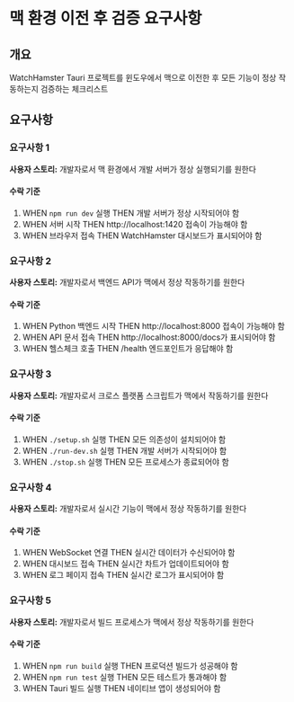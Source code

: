 # 맥 환경 이전 후 검증 요구사항

## 개요

WatchHamster Tauri 프로젝트를 윈도우에서 맥으로 이전한 후 모든 기능이 정상 작동하는지 검증하는 체크리스트

## 요구사항

### 요구사항 1

**사용자 스토리:** 개발자로서 맥 환경에서 개발 서버가 정상 실행되기를 원한다

#### 수락 기준
1. WHEN `npm run dev` 실행 THEN 개발 서버가 정상 시작되어야 함
2. WHEN 서버 시작 THEN http://localhost:1420 접속이 가능해야 함
3. WHEN 브라우저 접속 THEN WatchHamster 대시보드가 표시되어야 함

### 요구사항 2

**사용자 스토리:** 개발자로서 백엔드 API가 맥에서 정상 작동하기를 원한다

#### 수락 기준
1. WHEN Python 백엔드 시작 THEN http://localhost:8000 접속이 가능해야 함
2. WHEN API 문서 접속 THEN http://localhost:8000/docs가 표시되어야 함
3. WHEN 헬스체크 호출 THEN /health 엔드포인트가 응답해야 함

### 요구사항 3

**사용자 스토리:** 개발자로서 크로스 플랫폼 스크립트가 맥에서 작동하기를 원한다

#### 수락 기준
1. WHEN `./setup.sh` 실행 THEN 모든 의존성이 설치되어야 함
2. WHEN `./run-dev.sh` 실행 THEN 개발 서버가 시작되어야 함
3. WHEN `./stop.sh` 실행 THEN 모든 프로세스가 종료되어야 함

### 요구사항 4

**사용자 스토리:** 개발자로서 실시간 기능이 맥에서 정상 작동하기를 원한다

#### 수락 기준
1. WHEN WebSocket 연결 THEN 실시간 데이터가 수신되어야 함
2. WHEN 대시보드 접속 THEN 실시간 차트가 업데이트되어야 함
3. WHEN 로그 페이지 접속 THEN 실시간 로그가 표시되어야 함

### 요구사항 5

**사용자 스토리:** 개발자로서 빌드 프로세스가 맥에서 정상 작동하기를 원한다

#### 수락 기준
1. WHEN `npm run build` 실행 THEN 프로덕션 빌드가 성공해야 함
2. WHEN `npm run test` 실행 THEN 모든 테스트가 통과해야 함
3. WHEN Tauri 빌드 실행 THEN 네이티브 앱이 생성되어야 함